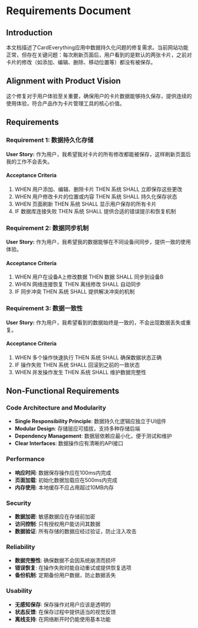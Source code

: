 # Requirements Document

## Introduction

本文档描述了CardEverything应用中数据持久化问题的修复需求。当前网站功能正常，但存在关键问题：每次刷新页面后，用户看到的是默认的两张卡片，之前对卡片的修改（如添加、编辑、删除、移动位置等）都没有被保存。

## Alignment with Product Vision

这个修复对于用户体验至关重要，确保用户的卡片数据能够持久保存，提供连续的使用体验，符合产品作为卡片管理工具的核心价值。

## Requirements

### Requirement 1: 数据持久化存储

**User Story:** 作为用户，我希望我对卡片的所有修改都能被保存，这样刷新页面后我的工作不会丢失。

#### Acceptance Criteria

1. WHEN 用户添加、编辑、删除卡片 THEN 系统 SHALL 立即保存这些更改
2. WHEN 用户修改卡片的位置或内容 THEN 系统 SHALL 持久化保存状态
3. WHEN 页面刷新 THEN 系统 SHALL 显示用户保存的所有卡片
4. IF 数据库连接失败 THEN 系统 SHALL 提供合适的错误提示和恢复机制

### Requirement 2: 数据同步机制

**User Story:** 作为用户，我希望我的数据能够在不同设备间同步，提供一致的使用体验。

#### Acceptance Criteria

1. WHEN 用户在设备A上修改数据 THEN 数据 SHALL 同步到设备B
2. WHEN 网络连接恢复 THEN 离线修改 SHALL 自动同步
3. IF 同步冲突 THEN 系统 SHALL 提供解决冲突的机制

### Requirement 3: 数据一致性

**User Story:** 作为用户，我希望看到的数据始终是一致的，不会出现数据丢失或重复。

#### Acceptance Criteria

1. WHEN 多个操作快速执行 THEN 系统 SHALL 确保数据状态正确
2. IF 操作失败 THEN 系统 SHALL 回滚到之前的一致状态
3. WHEN 并发操作发生 THEN 系统 SHALL 维护数据完整性

## Non-Functional Requirements

### Code Architecture and Modularity
- **Single Responsibility Principle**: 数据持久化逻辑应独立于UI组件
- **Modular Design**: 存储层应可插拔，支持多种存储后端
- **Dependency Management**: 数据层依赖应最小化，便于测试和维护
- **Clear Interfaces**: 数据操作应有清晰的API接口

### Performance
- **响应时间**: 数据保存操作应在100ms内完成
- **页面加载**: 初始化数据加载应在500ms内完成
- **内存使用**: 本地缓存不应占用超过10MB内存

### Security
- **数据加密**: 敏感数据应在存储前加密
- **访问控制**: 只有授权用户能访问其数据
- **数据验证**: 所有存储的数据应经过验证，防止注入攻击

### Reliability
- **数据完整性**: 确保数据不会因系统崩溃而损坏
- **错误恢复**: 在操作失败时能自动重试或提供恢复选项
- **备份机制**: 定期备份用户数据，防止数据丢失

### Usability
- **无感知保存**: 保存操作对用户应该是透明的
- **状态反馈**: 在保存过程中提供适当的视觉反馈
- **离线支持**: 在网络断开时仍能使用基本功能